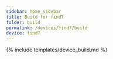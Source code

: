 ```yaml
---
sidebar: home_sidebar
title: Build for find7
folder: build
permalink: /devices/find7/build
device: find7
---
```

{% include templates/device_build.md %}
